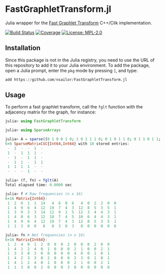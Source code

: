 # FastGraphletTransform.jl

Julia wrapper for the [Fast Graphlet Transform](https://github.com/fcdimitr/fglt) C++/Cilk implementation.

[![Build Status](https://github.com/nsailor/FastGraphletTransform.jl/workflows/CI/badge.svg)](https://github.com/nsailor/FastGraphletTransform.jl/actions)
[![Coverage](https://codecov.io/gh/nsailor/FastGraphletTransform.jl/branch/master/graph/badge.svg)](https://codecov.io/gh/nsailor/FastGraphletTransform.jl)
[![License: MPL-2.0](https://img.shields.io/badge/License-MPLv2-blue)](https://www.mozilla.org/en-US/MPL/)

## Installation

Since this package is not in the Julia registry, you need to use the URL of this repository to add it to your Julia environment.
To add the package, open a Julia prompt, enter the `pkg` mode by pressing `]`, and type:

```julia
add https://github.com/nsailor/FastGraphletTransform.jl
```

## Usage

To perform a fast graphlet transform, call the `fglt` function with the adjacency matrix for the graph, for instance:

```julia
julia> using FastGraphletTransform

julia> using SparseArrays

julia> A = sparse([0 1 0 0 1 0; 1 0 1 1 1 0; 0 1 0 1 1 0; 0 1 1 0 1 1; 1 1 1 1 0 0; 0 0 0 1 0 0])
6×6 SparseMatrixCSC{Int64,Int64} with 18 stored entries:
 ⋅  1  ⋅  ⋅  1  ⋅
 1  ⋅  1  1  1  ⋅
 ⋅  1  ⋅  1  1  ⋅
 ⋅  1  1  ⋅  1  1
 1  1  1  1  ⋅  ⋅
 ⋅  ⋅  ⋅  1  ⋅  ⋅

julia> (f, fn) = fglt(A)
Total elapsed time: 0.0000 sec

julia> f # Raw frequencies (n x 16)
6×16 Matrix{Int64}:
 1  2  6  1  1  14   4  6  0  6   4  0  2  2  0  0
 1  4  9  6  4  12  19  7  4  3  12  8  5  3  5  1
 1  3  9  3  3  14  12  9  1  5  12  3  4  4  3  1
 1  4  8  6  3  12  18  7  4  5  10  6  4  4  3  1
 1  4  9  6  4  12  19  7  4  3  12  8  5  3  5  1
 1  1  3  0  0   8   0  3  0  3   0  0  0  0  0  0

julia> fn # Net frequencies (n x 16)
6×16 Matrix{Int64}:
 1  2  4  0  1  2  0  0  0  2  0  0  0  2  0  0
 1  4  1  2  4  0  1  0  0  0  2  1  0  0  2  1
 1  3  3  0  3  0  0  0  0  0  4  0  0  1  0  1
 1  4  2  3  3  0  2  0  0  0  2  3  0  1  0  1
 1  4  1  2  4  0  1  0  0  0  2  1  0  0  2  1
 1  1  3  0  0  2  0  0  0  3  0  0  0  0  0  0
```
